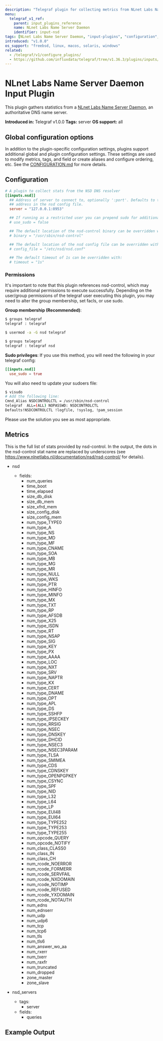 ```yaml
---
description: "Telegraf plugin for collecting metrics from NLnet Labs Name Server Daemon"
menu:
  telegraf_v1_ref:
    parent: input_plugins_reference
    name: NLnet Labs Name Server Daemon
    identifier: input-nsd
tags: [NLnet Labs Name Server Daemon, "input-plugins", "configuration", "server"]
introduced: "v1.0.0"
os_support: "freebsd, linux, macos, solaris, windows"
related:
  - /telegraf/v1/configure_plugins/
  - https://github.com/influxdata/telegraf/tree/v1.36.3/plugins/inputs/nsd/README.md, NLnet Labs Name Server Daemon Plugin Source
---
```


# NLnet Labs Name Server Daemon Input Plugin

This plugin gathers statistics from a [NLnet Labs Name Server Daemon](https://www.nlnetlabs.nl/projects/nsd/about), an
authoritative DNS name server.

**Introduced in:** Telegraf v1.0.0
**Tags:** server
**OS support:** all

[nsd]: https://www.nlnetlabs.nl/projects/nsd/about

## Global configuration options <!-- @/docs/includes/plugin_config.md -->

In addition to the plugin-specific configuration settings, plugins support
additional global and plugin configuration settings. These settings are used to
modify metrics, tags, and field or create aliases and configure ordering, etc.
See the [CONFIGURATION.md](/telegraf/v1/configuration/#plugins) for more details.

[CONFIGURATION.md]: ../../../docs/CONFIGURATION.md#plugins

## Configuration

```toml @sample.conf
# A plugin to collect stats from the NSD DNS resolver
[[inputs.nsd]]
  ## Address of server to connect to, optionally ':port'. Defaults to the
  ## address in the nsd config file.
  server = "127.0.0.1:8953"

  ## If running as a restricted user you can prepend sudo for additional access:
  # use_sudo = false

  ## The default location of the nsd-control binary can be overridden with:
  # binary = "/usr/sbin/nsd-control"

  ## The default location of the nsd config file can be overridden with:
  # config_file = "/etc/nsd/nsd.conf"

  ## The default timeout of 1s can be overridden with:
  # timeout = "1s"
```

### Permissions

It's important to note that this plugin references nsd-control, which may
require additional permissions to execute successfully.  Depending on the
user/group permissions of the telegraf user executing this plugin, you may
need to alter the group membership, set facls, or use sudo.

**Group membership (Recommended)**:

```bash
$ groups telegraf
telegraf : telegraf

$ usermod -a -G nsd telegraf

$ groups telegraf
telegraf : telegraf nsd
```

**Sudo privileges**:
If you use this method, you will need the following in your telegraf config:

```toml
[[inputs.nsd]]
  use_sudo = true
```

You will also need to update your sudoers file:

```bash
$ visudo
# Add the following line:
Cmnd_Alias NSDCONTROLCTL = /usr/sbin/nsd-control
telegraf  ALL=(ALL) NOPASSWD: NSDCONTROLCTL
Defaults!NSDCONTROLCTL !logfile, !syslog, !pam_session
```

Please use the solution you see as most appropriate.

## Metrics

This is the full list of stats provided by nsd-control. In the output, the
dots in the nsd-control stat name are replaced by underscores (see
<https://www.nlnetlabs.nl/documentation/nsd/nsd-control/> for details).

- nsd
  - fields:
    - num_queries
    - time_boot
    - time_elapsed
    - size_db_disk
    - size_db_mem
    - size_xfrd_mem
    - size_config_disk
    - size_config_mem
    - num_type_TYPE0
    - num_type_A
    - num_type_NS
    - num_type_MD
    - num_type_MF
    - num_type_CNAME
    - num_type_SOA
    - num_type_MB
    - num_type_MG
    - num_type_MR
    - num_type_NULL
    - num_type_WKS
    - num_type_PTR
    - num_type_HINFO
    - num_type_MINFO
    - num_type_MX
    - num_type_TXT
    - num_type_RP
    - num_type_AFSDB
    - num_type_X25
    - num_type_ISDN
    - num_type_RT
    - num_type_NSAP
    - num_type_SIG
    - num_type_KEY
    - num_type_PX
    - num_type_AAAA
    - num_type_LOC
    - num_type_NXT
    - num_type_SRV
    - num_type_NAPTR
    - num_type_KX
    - num_type_CERT
    - num_type_DNAME
    - num_type_OPT
    - num_type_APL
    - num_type_DS
    - num_type_SSHFP
    - num_type_IPSECKEY
    - num_type_RRSIG
    - num_type_NSEC
    - num_type_DNSKEY
    - num_type_DHCID
    - num_type_NSEC3
    - num_type_NSEC3PARAM
    - num_type_TLSA
    - num_type_SMIMEA
    - num_type_CDS
    - num_type_CDNSKEY
    - num_type_OPENPGPKEY
    - num_type_CSYNC
    - num_type_SPF
    - num_type_NID
    - num_type_L32
    - num_type_L64
    - num_type_LP
    - num_type_EUI48
    - num_type_EUI64
    - num_type_TYPE252
    - num_type_TYPE253
    - num_type_TYPE255
    - num_opcode_QUERY
    - num_opcode_NOTIFY
    - num_class_CLASS0
    - num_class_IN
    - num_class_CH
    - num_rcode_NOERROR
    - num_rcode_FORMERR
    - num_rcode_SERVFAIL
    - num_rcode_NXDOMAIN
    - num_rcode_NOTIMP
    - num_rcode_REFUSED
    - num_rcode_YXDOMAIN
    - num_rcode_NOTAUTH
    - num_edns
    - num_ednserr
    - num_udp
    - num_udp6
    - num_tcp
    - num_tcp6
    - num_tls
    - num_tls6
    - num_answer_wo_aa
    - num_rxerr
    - num_txerr
    - num_raxfr
    - num_truncated
    - num_dropped
    - zone_master
    - zone_slave

- nsd_servers
  - tags:
    - server
  - fields:
    - queries

## Example Output
